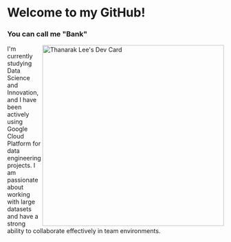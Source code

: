 <h1>Welcome to my GitHub!</h1>

<h3>You can call me "Bank"</h3>      
<a href="https://app.daily.dev/thanaraklee"><img align="right" src="https://api.daily.dev/devcards/v2/dyemQH4YdjEEzFiRn2qSj.png?type=wide&r=2n3" width="422" alt="Thanarak Lee's Dev Card"/></a>
I'm currently studying Data Science and Innovation, and I have been actively using  
Google Cloud Platform for data engineering projects. I am passionate about working  
with large datasets and have a strong ability to collaborate effectively in team environments.


